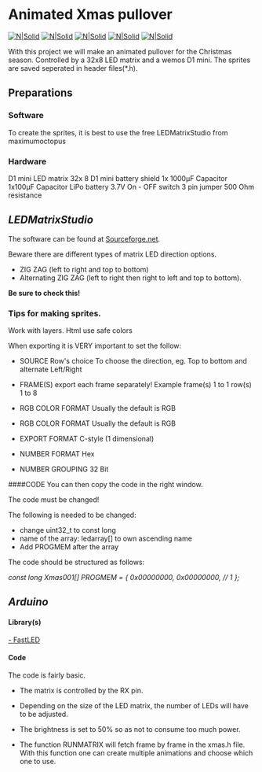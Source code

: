 # Animated Xmas pullover
[![N|Solid](https://img.shields.io/badge/platform-Arduino-blue)](https://img.shields.io/badge/platform-Arduino-blue) [![N|Solid](https://img.shields.io/badge/Model-ESP8266-yellowgreen)](https://img.shields.io/badge/Model-ESP8266-yellowgreen) [![N|Solid](https://img.shields.io/badge/Release-V%204.0.1-red)](https://img.shields.io/badge/Release-V%204.0.1-red) [![N|Solid](https://img.shields.io/badge/Type-Wearable-blueviolet)](https://img.shields.io/badge/Type-Wearable-blueviolet) [![N|Solid](https://img.shields.io/badge/Library-FASTLED-informational)](https://img.shields.io/badge/Library-FASTLED-informational)   



With this project we will make an animated pullover for the Christmas season.
Controlled by a 32x8 LED matrix and a wemos D1 mini.
The sprites are saved seperated in header files(*.h).

## Preparations

### Software

To create the sprites, it is best to use the free LEDMatrixStudio from maximumoctopus

### Hardware
D1 mini
LED matrix 32x 8
D1 mini battery shield
1x 1000µF Capacitor
1x100µF Capacitor
LiPo battery 3.7V
On - OFF switch
3 pin jumper
500 Ohm resistance


## _LEDMatrixStudio_
The software can be found at [Sourceforge.net](https://sourceforge.net/projects/led-matrix-studio/ "Sourceforge.net").

Beware there are different types of matrix LED direction options.
- ZIG ZAG (left to right and top to bottom)
- Alternating ZIG ZAG (left to right then right to left and top to bottom).

**Be sure to check this!**

### Tips for making sprites.

Work with layers.
Html use safe colors

When exporting it is VERY important to set the follow:

- SOURCE
Row's choice
To choose the direction, eg. Top to bottom and alternate Left/Right

- FRAME(S)
export each frame separately!
Example
frame(s) 1 to 1
row(s) 1 to 8

- RGB COLOR FORMAT
Usually the default is RGB

- RGB COLOR FORMAT
Usually the default is RGB

- EXPORT FORMAT
C-style (1 dimensional)

- NUMBER FORMAT
Hex

- NUMBER GROUPING
32 Bit

####CODE
You can then copy the code in the right window.

The code must be changed!

The following is needed to be changed:
- change uint32_t to const long
- name of the array: ledarray[] to own ascending name
- Add PROGMEM after the array


The code should be structured as follows:

*const long Xmas001[] PROGMEM = {
  0x00000000, 0x00000000, // 1
};*

## _Arduino_
#### Library(s)
[- FastLED](http://fastled.io/ "- FastLED")

#### Code 
The code is fairly basic.
- The matrix is ​​controlled by the RX pin.
- Depending on the size of the LED matrix, the number of LEDs will have to be adjusted.

- The brightness is set to 50% so as not to consume too much power.

- The function RUNMATRIX will fetch frame by frame in the xmas.h file.
With this function one can create multiple animations and choose which one to use.
